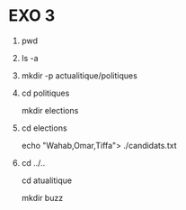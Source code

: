  # EXO 3
 
1. pwd

2. ls -a

3. mkdir -p actualitique/politiques
4. cd politiques

    mkdir elections

5. cd elections

   echo "Wahab,Omar,Tiffa"> ./candidats.txt

6. cd ../..

   cd atualitique

    mkdir buzz
